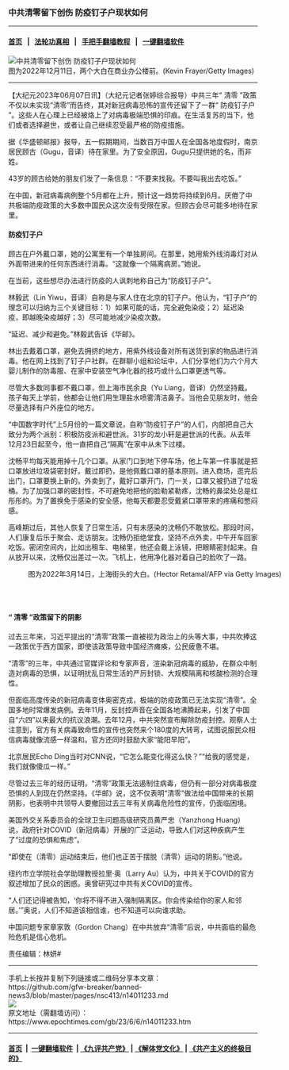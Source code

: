 ### 中共清零留下创伤 防疫钉子户现状如何
------------------------

#### [首页](https://github.com/gfw-breaker/banned-news3/blob/master/README.md) &nbsp;&nbsp;|&nbsp;&nbsp; [法轮功真相](https://github.com/begood0513/basic/blob/master/README.md)  &nbsp;&nbsp;|&nbsp;&nbsp; [手把手翻墙教程](https://github.com/gfw-breaker/guides/wiki)  &nbsp;&nbsp;|&nbsp;&nbsp; [一键翻墙软件](https://github.com/gfw-breaker/nogfw/blob/master/README.md)  



<div><img alt="中共清零留下创伤 防疫钉子户现状如何" class="attachment-djy_600_400 size-djy_600_400 wp-post-image" src="https://i.epochtimes.com/assets/uploads/2022/12/id13882771-GettyImages-1448281164-600x400.jpg"/>
<div class="caption">
 图为2022年12月11日，两个大白在商业办公楼前。(Kevin Frayer/Getty Images)
</div></div><hr/>


<div><p>
 【大纪元2023年06月07日讯】（大纪元记者张婷综合报导）中共三年“
 <ok href="https://www.epochtimes.com/gb/tag/%E6%B8%85%E9%9B%B6.html">
  清零
 </ok>
 ”政策不仅以未实现“清零”而告终，其对新冠病毒恐怖的宣传还留下了一群“
 <ok href="https://www.epochtimes.com/gb/tag/%E9%98%B2%E7%96%AB%E9%92%89%E5%AD%90%E6%88%B7.html">
  防疫钉子户
 </ok>
 ”。这些人在心理上已经被烙上了对病毒极端恐惧的印痕。在生活复苏的当下，他们或者选择避世，或者让自己继续忍受最严格的防疫措施。
</p>
<p>
 据《华盛顿邮报》报导，五一假期期间，当数百万中国人在全国各地度假时，南京居民顾古（Gugu，音译）待在家里。为了安全原因，Gugu只提供她的名，而非姓。
</p>
<p>
 43岁的顾古给她的朋友们发了一条信息：“不要来找我。不要叫我出去吃饭。”
</p>
<p>
 在中国，新冠病毒病例整个5月都在上升，预计这一趋势将持续到6月。厌倦了中共极端防疫政策的大多数中国民众这次没有受限在家。但顾古会尽可能多地待在家里。
</p>
<h4>
 <ok href="https://www.epochtimes.com/gb/tag/%E9%98%B2%E7%96%AB%E9%92%89%E5%AD%90%E6%88%B7.html">
  防疫钉子户
 </ok>
</h4>
<p>
 顾古在户外戴口罩，她的公寓里有一个单独房间。在那里，她用紫外线消毒灯对从外面带进来的任何东西进行消毒。“这就像一个隔离病房。”她说。
</p>
<p>
 在当前，这些想尽办法进行防疫的人讽刺地称自己为“防疫钉子户”。
</p>
<p>
 林毅武（Lin Yiwu，音译）自称是与家人住在北京的钉子户。他认为，“钉子户”的理念可以归纳为三个关键目标：1）如果可能的话，完全避免染疫；2）延迟染疫，即越晚染疫越好；3）尽可能地减少染疫次数。
</p>
<p>
 “延迟、减少和避免。”林毅武告诉《华邮》。
</p>
<p data-el="text" data-testid="drop-cap-letter">
 林出去戴着口罩，避免去拥挤的地方，用紫外线设备对所有送货到家的物品进行消毒。他在网上找到了钉子户社群。在群聊小组和论坛中，人们分享他们为六个月大婴儿制作的防毒服、在家中安装空气净化器的技巧或什么口罩更透气等。
</p>
<p>
 尽管大多数同事都不戴口罩，但上海市民余良（Yu Liang，音译）仍然坚持戴。孩子每天上学前，他都会让他们用生理盐水喷雾清洁鼻子。当他会见朋友时，他会尽量选择有户外座位的地方。
</p>
<p>
 “中国数字时代”上5月份的一篇文章说，自称“防疫钉子户”的人们，内部把自己大致分为两个派别：积极防疫派和避世派。31岁的龙小轩是避世派的代表。从去年12月23日起至今，他一直把自己“隔离”在家中从未下过楼。
</p>
<p>
 沈畅平均每天能用掉十几个口罩。从家门口到地下停车场，他上车第一件事就是把口罩放进垃圾袋密封好。戴过即扔，是他佩戴口罩的基本原则。进入商场，逛完后出门，口罩要换上新的。外卖到了，戴好口罩开门，门一关，口罩又被扔进了垃圾桶。为了加强口罩的密封性，不可避免地把他的脸勒紧勒疼，沈畅的鼻梁处总是红彤彤的。为了置换免于感染的安全感，他每天都要忍受戴紧口罩带来的疼痛和憋闷感。
</p>
<p>
 高峰期过后，其他人恢复了日常生活，只有未感染的沈畅仍不敢放松。那段时间，人们康复后乐于聚会、走访朋友。沈畅仍拒绝堂食，坚持不点外卖，中午开车回家吃饭。密闭空间内，比如出租车、电梯里，他还会戴上泳镜，把眼睛密封起来。自从放开以来，沈畅仅出差过一次。飞机上，他用净化器对着自己的脸吹了一路。
</p>
<figure aria-describedby="caption-attachment-13685998" class="wp-caption aligncenter" id="attachment_13685998" style="width: 600px">
 <ok href="https://i.epochtimes.com/assets/uploads/2022/03/id13685998-GettyImages-1239183171_edited-.jpeg" target="_blank">
  <img alt="" class="size-large wp-image-13685998" src="https://i.epochtimes.com/assets/uploads/2022/03/id13685998-GettyImages-1239183171_edited--600x338.jpeg"/>
 </ok>
 <br/><figcaption class="wp-caption-text" id="caption-attachment-13685998">
  图为2022年3月14日，上海街头的大白。(Hector Retamal/AFP via Getty Images)
 </figcaption><br/>
</figure><br/>
<h4>
 “
 <ok href="https://www.epochtimes.com/gb/tag/%E6%B8%85%E9%9B%B6.html">
  清零
 </ok>
 ”政策留下的阴影
</h4>
<p>
 过去三年来，习近平提出的“清零”政策一直被视为政治上的头等大事，中共吹捧这一政策优于西方国家，即使该政策导致中国经济瘫痪，公民疲惫不堪。
</p>
<p>
 “清零”的三年，中共通过官媒评论和专家声音，渲染新冠病毒的威胁，在群众中制造对病毒的恐惧，以证明扰乱日常生活的严厉封锁、大规模隔离和核酸检测的合理性。
</p>
<p>
 但面临高度传染的新冠病毒变体奥密克戎，极端的防疫政策已无法实现“清零”。全国多地时常爆发病例。去年11月，反封控声音在全国各地沸腾起来，引发了中国自“六四”以来最大的抗议浪潮。去年12月，中共突然宣布解除防疫封控。观察人士注意到，官方有关病毒致命性的宣传也突然来个180度的大转弯，试图说服民众相信病毒就像流感一样温和。官方还同时鼓励大家“能阳早阳”。
</p>
<p>
 北京居民Echo Ding当时对CNN说，“它怎么能变化得这么快？”“给我的感觉是，我们就像傻瓜一样。”
</p>
<p>
 尽管过去三年的经历证明，“清零”政策无法遏制住病毒，但仍有一部分对病毒极度恐惧的人到现在仍然坚持。《华邮》说，这不仅表明“清零”做法给中国带来的长期阴影，也表明中共领导人要撤回过去三年有关病毒危险性的宣传，仍面临困境。
</p>
<p>
 美国外交关系委员会的全球卫生问题高级研究员黄严忠（Yanzhong Huang）说，政府针对COVID（新冠病毒）开展的广泛运动，导致人们对这种疾病产生了“过度的恐惧和焦虑”。
</p>
<p>
 “即使在（清零）运动结束后，他们也正苦于摆脱（清零）运动的阴影。”他说。
</p>
<p data-el="text" data-testid="drop-cap-letter">
 纽约市立学院社会学助理教授拉里‧奥（Larry Au）认为，中共关于COVID的官方叙述增加了民众的困惑。奥曾研究过中共有关COVID的宣传。
</p>
<p>
 “人们还记得被告知，‘你将不得不进入强制隔离区。你会传染给你的家人和邻居。’”奥说，人们不知道该相信谁，也不知道可以向谁求助。
</p>
<p>
 中国问题专家章家敦（Gordon Chang）在中共放弃“清零”后说，中共面临的最危险危机是信心危机。
</p>
<p>
 责任编辑：林妍#
</p>
</div>
<hr/>
手机上长按并复制下列链接或二维码分享本文章：<br/>
https://github.com/gfw-breaker/banned-news3/blob/master/pages/nsc413/n14011233.md <br/>
<a href='https://github.com/gfw-breaker/banned-news3/blob/master/pages/nsc413/n14011233.md'><img src='https://github.com/gfw-breaker/banned-news3/blob/master/pages/nsc413/n14011233.md.png'/></a> <br/>
原文地址（需翻墙访问）：https://www.epochtimes.com/gb/23/6/6/n14011233.htm


------------------------
#### [首页](https://github.com/gfw-breaker/banned-news3/blob/master/README.md) &nbsp;|&nbsp; [一键翻墙软件](https://github.com/gfw-breaker/nogfw/blob/master/README.md) &nbsp;| [《九评共产党》](https://github.com/gfw-breaker/9ping.md/blob/master/README.md#九评之一评共产党是什么) | [《解体党文化》](https://github.com/gfw-breaker/jtdwh.md/blob/master/README.md) | [《共产主义的终极目的》](https://github.com/gfw-breaker/gczydzjmd.md/blob/master/README.md)


<img src='http://gfw-breaker.win/banned-news3/pages/nsc413/n14011233.md' width='0px' height='0px'/>